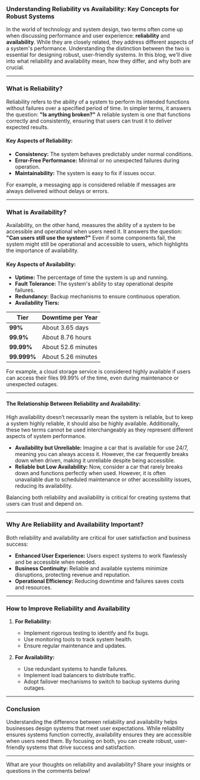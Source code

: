 ### Understanding Reliability vs Availability: Key Concepts for Robust Systems

In the world of technology and system design, two terms often come up when discussing performance and user experience: **reliability** and **availability**. While they are closely related, they address different aspects of a system's performance. Understanding the distinction between the two is essential for designing robust, user-friendly systems. In this blog, we'll dive into what reliability and availability mean, how they differ, and why both are crucial.

---

### What is Reliability?
Reliability refers to the ability of a system to perform its intended functions without failures over a specified period of time. In simpler terms, it answers the question: **"Is anything broken?"** A reliable system is one that functions correctly and consistently, ensuring that users can trust it to deliver expected results.

#### Key Aspects of Reliability:
- **Consistency:** The system behaves predictably under normal conditions.
- **Error-Free Performance:** Minimal or no unexpected failures during operation.
- **Maintainability:** The system is easy to fix if issues occur.

For example, a messaging app is considered reliable if messages are always delivered without delays or errors.

---

### What is Availability?
Availability, on the other hand, measures the ability of a system to be accessible and operational when users need it. It answers the question: **"Can users still use the system?"** Even if some components fail, the system might still be operational and accessible to users, which highlights the importance of availability.

#### Key Aspects of Availability:
- **Uptime:** The percentage of time the system is up and running.
- **Fault Tolerance:** The system's ability to stay operational despite failures.
- **Redundancy:** Backup mechanisms to ensure continuous operation.
- **Availability Tiers:**

| **Tier**       | **Downtime per Year**         |
|-----------------|-------------------------------|
| **99%**        | About 3.65 days               |
| **99.9%**      | About 8.76 hours             |
| **99.99%**     | About 52.6 minutes           |
| **99.999%**    | About 5.26 minutes           |

For example, a cloud storage service is considered highly available if users can access their files 99.99% of the time, even during maintenance or unexpected outages.

---

#### The Relationship Between Reliability and Availability:

High availability doesn’t necessarily mean the system is reliable, but to keep a system highly reliable, it should also be highly available. Additionally, these two terms cannot be used interchangeably as they represent different aspects of system performance.
- **Availability but Unreliable:** Imagine a car that is available for use 24/7, meaning you can always access it. However, the car frequently breaks down when driven, making it unreliable despite being accessible.
- **Reliable but Low Availability:** Now, consider a car that rarely breaks down and functions perfectly when used. However, it is often unavailable due to scheduled maintenance or other accessibility issues, reducing its availability.

Balancing both reliability and availability is critical for creating systems that users can trust and depend on.

---

### Why Are Reliability and Availability Important?
Both reliability and availability are critical for user satisfaction and business success:

- **Enhanced User Experience:** Users expect systems to work flawlessly and be accessible when needed.
- **Business Continuity:** Reliable and available systems minimize disruptions, protecting revenue and reputation.
- **Operational Efficiency:** Reducing downtime and failures saves costs and resources.

---

### How to Improve Reliability and Availability

1. **For Reliability:**
   - Implement rigorous testing to identify and fix bugs.
   - Use monitoring tools to track system health.
   - Ensure regular maintenance and updates.

2. **For Availability:**
   - Use redundant systems to handle failures.
   - Implement load balancers to distribute traffic.
   - Adopt failover mechanisms to switch to backup systems during outages.

---

### Conclusion
Understanding the difference between reliability and availability helps businesses design systems that meet user expectations. While reliability ensures systems function correctly, availability ensures they are accessible when users need them. By focusing on both, you can create robust, user-friendly systems that drive success and satisfaction.

---

What are your thoughts on reliability and availability? Share your insights or questions in the comments below!

